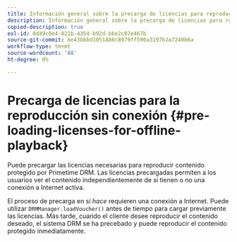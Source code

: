 ```yaml
---
title: Información general sobre la precarga de licencias para reproducción sin conexión
description: Información general sobre la precarga de licencias para reproducción sin conexión
copied-description: true
exl-id: 0d49c0e4-821b-4354-b92d-bbe2c07e467b
source-git-commit: be43bbbd1051886c8979ff590a3197b2a7249b6a
workflow-type: tm+mt
source-wordcount: '88'
ht-degree: 0%

---
```


# Precarga de licencias para la reproducción sin conexión {#pre-loading-licenses-for-offline-playback}

Puede precargar las licencias necesarias para reproducir contenido protegido por Primetime DRM. Las licencias precargadas permiten a los usuarios ver el contenido independientemente de si tienen o no una conexión a Internet activa.

El proceso de precarga en sí *hace* requieren una conexión a Internet. Puede utilizar `DRMManager.loadVoucher()` antes de tiempo para cargar previamente las licencias. Más tarde, cuando el cliente desee reproducir el contenido deseado, el sistema DRM se ha precebado y puede reproducir el contenido protegido inmediatamente.
